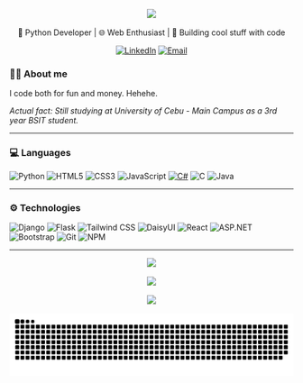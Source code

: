 <p align="center">
  <img src="https://capsule-render.vercel.app/api?type=waving&color=0:0366d6,50:28a745,100:6f42c1&height=300&text=Hi%20there!%20👋&desc=My%20name%20is%20Ram%20Railey%20Alin...&fontAlignY=40&fontSize=60&descSize=25" />
</p>

<div align="center">
  🐍 Python Developer | 🌐 Web Enthusiast | 🚀 Building cool stuff with code
  
  [![LinkedIn](https://img.shields.io/badge/LinkedIn-0077B5?style=flat&logo=linkedin&logoColor=white)](www.linkedin.com/in/ram-railey-alin-b27778255)
  [![Email](https://img.shields.io/badge/Email-D14836?style=flat&logo=gmail&logoColor=white)](mailto:raileyalin@gmail.com)
</div>

### 🧑‍💻 About me
<p>I code both for fun and money. Hehehe.</p>

_Actual fact: Still studying at University of Cebu - Main Campus as a 3rd year BSIT student._

---

### 💻 Languages
![Python](https://img.shields.io/badge/Python-3776AB?style=for-the-badge&logo=python&logoColor=white)
![HTML5](https://img.shields.io/badge/HTML5-E34F26?style=for-the-badge&logo=html5&logoColor=white)
![CSS3](https://img.shields.io/badge/CSS3-1572B6?style=for-the-badge&logo=css3&logoColor=white)
![JavaScript](https://img.shields.io/badge/JavaScript-F7DF1E?style=for-the-badge&logo=javascript&logoColor=black)
[![C#](https://custom-icon-badges.demolab.com/badge/-C%23-%23239120.svg?style=for-the-badge&logo=cshrp&logoColor=white)](#)
![C](https://img.shields.io/badge/C-00599C?style=for-the-badge&logo=c&logoColor=white)
![Java](https://img.shields.io/badge/Java-ED8B00?style=for-the-badge&logo=openjdk&logoColor=white)

---

### ⚙️ Technologies
![Django](https://img.shields.io/badge/Django-092E20?style=for-the-badge&logo=django&logoColor=white)
![Flask](https://img.shields.io/badge/Flask-000000?style=for-the-badge&logo=flask&logoColor=white)
![Tailwind CSS](https://img.shields.io/badge/Tailwind_CSS-38B2AC?style=for-the-badge&logo=tailwind-css&logoColor=white)
![DaisyUI](https://img.shields.io/badge/DaisyUI-5A0EF8?style=for-the-badge&logo=daisyui&logoColor=white)
![React](https://img.shields.io/badge/React-20232A?style=for-the-badge&logo=react&logoColor=61DAFB)
![ASP.NET](https://img.shields.io/badge/ASP.NET-512BD4?style=for-the-badge&logo=.net&logoColor=white)
![Bootstrap](https://img.shields.io/badge/Bootstrap-7952B3?style=for-the-badge&logo=bootstrap&logoColor=white)
![Git](https://img.shields.io/badge/Git-F05032?style=for-the-badge&logo=git&logoColor=white)
![NPM](https://img.shields.io/badge/NPM-CB3837?style=for-the-badge&logo=npm&logoColor=white)

---

<p align="center">
  <a href="https://github.com/VulpritProoze/github-readme-stats">
    <img src="https://github-readme-stats.vercel.app/api?username=VulpritProoze&show_icons=true&theme=midnight-purple" />
  </a>
</p>

<p align="center">
  <a href="https://github.com/VulpritProoze/github-readme-stats">
    <img src="https://github-readme-stats.vercel.app/api/top-langs/?username=VulpritProoze&layout=compact&theme=midnight-purple&exclude_repo=boxModel,testtst123123" />
  </a>
</p>

<p align="center">
  <a href="https://github.com/VulpritProoze/github-readme-stats">
    <img src="https://github-readme-stats.vercel.app/api/wakatime?username=VulpritProoze&layout=compact&theme=midnight-purple&v=2" />
  </a>
</p>

<p align="center">
  <img src="https://github.com/VulpritProoze/VulpritProoze/blob/output/github-snake-dark.svg" />
</p>
